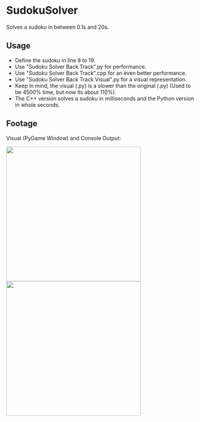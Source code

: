 # SudokuSolver
Solves a sudoku in between 0.1s and 20s. 

## Usage
- Define the sudoku in line 8 to 19.
- Use "Sudoku Solver Back Track".py for performance.
- Use "Sudoku Solver Back Track".cpp for an even better performance.
- Use "Sudoku Solver Back Track Visual".py for a visual representation.
- Keep in mind, the visual (.py) is a slower than the original (.py) (Used to be 4500% time, but now its about 110%).
- The C++ version solves a sudoku in milliseconds and the Python version in whole seconds.

## Footage
Visual (PyGame Window) and Console Output:

<img src="https://i.imgur.com/RYKOPOY.gif" align="left" height="360" width="360" >
<img src="https://i.imgur.com/rjAfsne.png" align="left" height="360" width="360" >
